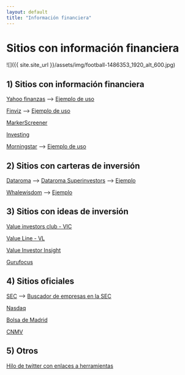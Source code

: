```yaml
---
layout: default
title: "Información financiera"
---
```


# Sitios con información financiera

![]({{ site.site_url }}/assets/img/football-1486353_1920_alt_600.jpg)

## 1) Sitios con información financiera


[Yahoo finanzas](https://es.finance.yahoo.com/) --> [Ejemplo de uso](https://www.youtube.com/watch?v=3XC6mfo-CQ4)

[Finviz](https://finviz.com/) --> [Ejemplo de uso](https://www.youtube.com/watch?v=3XC6mfo-CQ4)

[MarkerScreener](https://www.marketscreener.com)

[Investing](https://www.investing.com/)

[Morningstar](https://www.morningstar.es) --> [Ejemplo de uso](https://www.youtube.com/watch?v=cZvosqnOjw0)

## 2) Sitios con carteras de inversión

[Dataroma](https://www.dataroma.com) --> [Dataroma Superinvestors](https://www.dataroma.com/m/managers.php) --> [Ejemplo](https://www.youtube.com/watch?v=5el_BiuyFsA)

[Whalewisdom](https://whalewisdom.com/) --> [Ejemplo](https://www.youtube.com/watch?v=5el_BiuyFsA)

## 3) Sitios con ideas de inversión

[Value investors club - VIC](https://www.valueinvestorsclub.com/ideas)

[Value Line - VL](https://www.valueline.com/)

[Value Investor Insight](https://valueinvestorinsight.com/)

[Gurufocus](https://www.gurufocus.com)

## 4) Sitios oficiales

[SEC](https://www.sec.gov/) --> [Buscador de empresas en la SEC](https://www.sec.gov/edgar/searchedgar/companysearch.html)

[Nasdaq](https://www.nasdaq.com/)

[Bolsa de Madrid](http://www.bolsamadrid.es)

[CNMV](https://www.cnmv.es)

## 5) Otros

[Hilo de twitter con enlaces a herramientas](https://twitter.com/sergiofallacf/status/1299311363874004998)

